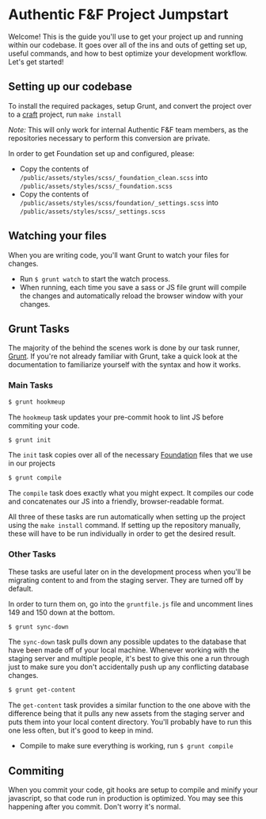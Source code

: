 # Authentic F&F Project Jumpstart

Welcome! This is the guide you'll use to get your project up and running within our codebase. It goes over all of the ins and outs of getting set up, useful commands, and how to best optimize your development workflow. Let's get started!

## Setting up our codebase

To install the required packages, setup Grunt, and convert the project over to a [craft](https://craftcms.com/) project, run `make install`

_Note:_ This will only work for internal Authentic F&F team members, as the repositories necessary to perform this conversion are private.

In order to get Foundation set up and configured, please:
* Copy the contents of ```/public/assets/styles/scss/_foundation_clean.scss``` into ```/public/assets/styles/scss/_foundation.scss```
* Copy the contents of ```/public/assets/styles/scss/foundation/_settings.scss``` into ```/public/assets/styles/scss/_settings.scss```

## Watching your files

When you are writing code, you'll want Grunt to watch your files for changes.

* Run `$ grunt watch` to start the watch process.
* When running, each time you save a sass or JS file grunt will compile the changes and automatically reload the browser window with your changes.

## Grunt Tasks  
The majority of the behind the scenes work is done by our task runner, [Grunt](http://gruntjs.com/). If you're not already familiar with Grunt, take a quick look at the documentation to familiarize yourself with the syntax and how it works.

### Main Tasks  
```sh
$ grunt hookmeup
```
The `hookmeup` task updates your pre-commit hook to lint JS before commiting your code.

```sh
$ grunt init
```
The `init` task copies over all of the necessary [Foundation](http://foundation.zurb.com/) files that we use in our projects

```sh
$ grunt compile
```
The `compile` task does exactly what you might expect. It compiles our code and concatenates our JS into a friendly, browser-readable format.  

All three of these tasks are run automatically when setting up the project using the `make install` command. If setting up the repository manually, these will have to be run individually in order to get the desired result.

### Other Tasks  
These tasks are useful later on in the development process when you'll be migrating content to and from the staging server. They are turned off by default.  

In order to turn them on, go into the `gruntfile.js` file and uncomment lines 149 and 150 down at the bottom.

```sh
$ grunt sync-down
```
The `sync-down` task pulls down any possible updates to the database that have been made off of your local machine. Whenever working with the staging server and multiple people, it's best to give this one a run through just to make sure you don't accidentally push up any conflicting database changes.

```sh
$ grunt get-content
```
The `get-content` task provides a similar function to the one above with the difference being that it pulls any new assets from the staging server and puts them into your local content directory. You'll probably have to run this one less often, but it's good to keep in mind.

* Compile to make sure everything is working, run `$ grunt compile`

## Commiting

When you commit your code, git hooks are setup to compile and minify your javascript, so that code run in production is optimized. You may see this happening after you commit. Don't worry it's normal.
